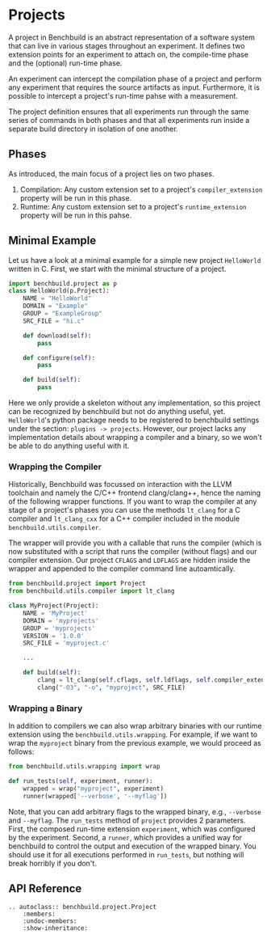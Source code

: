 # Projects

A project in Benchbuild is an abstract representation of a software system that can live in various stages throughout an experiment.
It defines two extension points for an experiment to attach on, the compile-time phase and the (optional) run-time phase.

An experiment can intercept the compilation phase of a project and perform any experiment that requires the source artifacts as input.
Furthermore, it is possible to intercept a project's run-time pahse with a measurement.

The project definition ensures that all experiments run through the same series of commands in both phases and that all experiments run inside a separate build directory in isolation of one another.

## Phases
As introduced, the main focus of a project lies on two phases.

1. Compilation: Any custom extension set to a project's `compiler_extension` property will be run in this phase.
2. Runtime: Any custom extension set to a project's `runtime_extension` property will be run in this pahse.

## Minimal Example
Let us have a look at a minimal example for a simple new project ``HelloWorld`` written in C.
First, we start with the minimal structure of a project.
```python
import benchbuild.project as p
class HelloWorld(p.Project):
    NAME = "HelloWorld"
    DOMAIN = "Example"
    GROUP = "ExampleGroup"
    SRC_FILE = "hi.c"

    def download(self):
        pass

    def configure(self):
        pass

    def build(self):
        pass
```

Here we only provide a skeleton without any implementation, so this project can be recognized by benchbuild but not do anything useful, yet.
``HelloWorld``'s python package needs to be registered to benchbuild settings under the section: ``plugins -> projects``.
However, our project lacks any implementation details about wrapping a compiler and a binary, so we won't be able to do anything useful with it.

### Wrapping the Compiler

Historically, Benchbuild was focussed on interaction with the LLVM toolchain and namely the C/C++ frontend clang/clang++, hence the naming of the following wrapper functions.
If you want to wrap the compiler at any stage of a project's phases you can use the methods ``lt_clang`` for a C compiler and ``lt_clang_cxx`` for a C++ compiler included in the module
``benchbuild.utils.compiler``.

The wrapper will provide you with a callable that runs the compiler (which is now substituted
with a script that runs the compiler (without flags) and our compiler extension.
Our project ``CFLAGS`` and ``LDFLAGS`` are hidden inside the wrapper and appended to the compiler command line autoamtically.

```python
from benchbuild.project import Project
from benchbuild.utils.compiler import lt_clang

class MyProject(Project):
    NAME = 'MyProject'
    DOMAIN = 'myprojects'
    GROUP = 'myprojects'
    VERSION = '1.0.0'
    SRC_FILE = 'myproject.c'

    ...

    def build(self):
        clang = lt_clang(self.cflags, self.ldflags, self.compiler_extension)
        clang("-O3", "-o", "myproject", SRC_FILE)
```


### Wrapping a Binary

In addition to compilers we can also wrap arbitrary binaries with our runtime extension using the ``benchbuild.utils.wrapping``.
For example, if we want to wrap the ``myproject`` binary from the previous example, we would proceed
as follows:

```python
from benchbuild.utils.wrapping import wrap

def run_tests(self, experiment, runner):
    wrapped = wrap("myproject", experiment)
    runner(wrapped['--verbose', '--myflag'])
```

Note, that you can add arbitrary flags to the wrapped binary, e.g., ``--verbose`` and ``--myflag``.
The ``run_tests`` method of ``project`` provides 2 parameters.
First, the composed run-time extension ``experiment``, which was configured by the experiment.
Second, a ``runner``, which provides a unified way for benchbuild to control the output and execution
of the wrapped binary.
You should use it for all executions performed in ``run_tests``, but nothing will break horribly if you don't.


## API Reference

```eval_rst
.. autoclass:: benchbuild.project.Project
    :members:
    :undoc-members:
    :show-inheritance:
```
